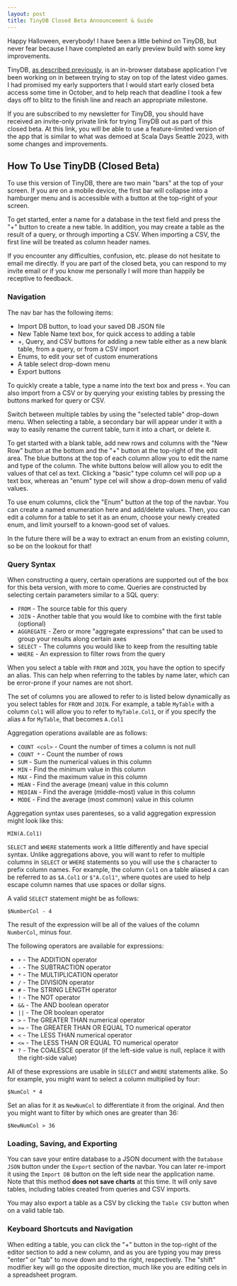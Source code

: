 ```yaml
---
layout: post
title: TinyDB Closed Beta Announcement & Guide
---
```

Happy Halloween, everybody!
I have been a little behind on TinyDB, but never fear because I have completed an early preview build with some key improvements.

TinyDB, [as described previously](/2023/09/17/tinydb-update/), is an in-browser database application I've been working on in between trying to stay on top of the latest video games.
I had promised my early supporters that I would start early closed beta access some time in October, and to help reach that deadline I took a few days off to blitz to the finish line and reach an appropriate milestone.

If you are subscribed to my newsletter for TinyDB, you should have received an invite-only private link for trying TinyDB out as part of this closed beta.
At this link, you will be able to use a feature-limited version of the app that is similar to what was demoed at Scala Days Seattle 2023, with some changes and improvements.

## How To Use TinyDB (Closed Beta)
To use this version of TinyDB, there are two main "bars" at the top of your screen.
If you are on a mobile device, the first bar will collapse into a hamburger menu and is accessible with a button at the top-right of your screen.

To get started, enter a name for a database in the text field and press the "+" button to create a new table.
In addition, you may create a table as the result of a query, or through importing a CSV.
When importing a CSV, the first line will be treated as column header names.

If you encounter any difficulties, confusion, etc. please do not hesitate to email me directly.
If you are part of the closed beta, you can respond to my invite email or if you know me personally I will more than happily be receptive to feedback.

### Navigation
The nav bar has the following items:

* Import DB button, to load your saved DB JSON file
* New Table Name text box, for quick access to adding a table
* +, Query, and CSV buttons for adding a new table either as a new blank table, from a query, or from a CSV import
* Enums, to edit your set of custom enumerations
* A table select drop-down menu
* Export buttons

To quickly create a table, type a name into the text box and press `+`.
You can also import from a CSV or by querying your existing tables by pressing the buttons marked for query or CSV.

Switch between multiple tables by using the "selected table" drop-down menu.
When selecting a table, a secondary bar will appear under it with a way to easily rename the current table, turn it into a chart, or delete it.

To get started with a blank table, add new rows and columns with the "New Row" button at the bottom and the "+" button at the top-right of the edit area.
The blue buttons at the top of each column allow you to edit the name and type of the column.
The white buttons below will allow you to edit the values of that cel as text.
Clicking a "basic" type column cel will pop up a text box, whereas an "enum" type cel will show a drop-down menu of valid values.

To use enum columns, click the "Enum" button at the top of the navbar.
You can create a named enumeration here and add/delete values.
Then, you can edit a column for a table to set it as an enum, choose your newly created enum, and limit yourself to a known-good set of values.

In the future there will be a way to extract an enum from an existing column, so be on the lookout for that!

### Query Syntax
When constructing a query, certain operations are supported out of the box for this beta version, with more to come.
Queries are constructed by selecting certain parameters similar to a SQL query:

* `FROM` - The source table for this query
* `JOIN` - Another table that you would like to combine with the first table (optional)
* `AGGREGATE` - Zero or more "aggregate expressions" that can be used to group your results along certain axes
* `SELECT` - The columns you would like to keep from the resulting table
* `WHERE` - An expression to filter rows from the query

When you select a table with `FROM` and `JOIN`, you have the option to specify an alias.
This can help when referring to the tables by name later, which can be error-prone if your names are not short.

The set of columns you are allowed to refer to is listed below dynamically as you select tables for `FROM` and `JOIN`.
For example, a table `MyTable` with a column `Col1` will allow you to refer to `MyTable.Col1`, or if you specify the alias `A` for `MyTable`, that becomes `A.Col1`

Aggregation operations available are as follows:

* `COUNT <col>` - Count the number of times a column is not null
* `COUNT *` - Count the number of rows
* `SUM` - Sum the numerical values in this column
* `MIN` - Find the minimum value in this column
* `MAX` - Find the maximum value in this column
* `MEAN` - Find the average (mean) value in this column
* `MEDIAN` - Find the average (middle-most) value in this column
* `MODE` - Find the average (most common) value in this column

Aggregation syntax uses parenteses, so a valid aggregation expression might look like this:
```
MIN(A.Col1)
```

`SELECT` and `WHERE` statements work a little differently and have special syntax.
Unlike aggregations above, you will want to refer to multiple columns in `SELECT` or `WHERE` statements so you will use the `$` character to prefix column names.
For example, the column `Col1` on a table aliased `A` can be referred to as `$A.Col1` or `$"A.Col1"`, where quotes are used to help escape column names that use spaces or dollar signs.

A valid `SELECT` statement might be as follows:
```
$NumberCol - 4
```

The result of the expression will be all of the values of the column `NumberCol`, minus four.

The following operators are available for expressions:

* `+` - The ADDITION operator
* `-` - The SUBTRACTION operator
* `*` - The MULTIPLICATION operator
* `/` - The DIVISION operator
* `#` - The STRING LENGTH operator
* `!` - The NOT operator
* `&&` - The AND boolean operator
* `||` - The OR boolean operator
* `>` - The GREATER THAN numerical operator
* `>=` - The GREATER THAN OR EQUAL TO numerical operator
* `<` - The LESS THAN numerical operator
* `<=` - The LESS THAN OR EQUAL TO numerical operator
* `?` - The COALESCE operator (if the left-side value is null, replace it with the right-side value)

All of these expressions are usable in `SELECT` and `WHERE` statements alike.
So for example, you might want to select a column multiplied by four:

```
$NumCol * 4
```

Set an alias for it as `NewNumCol` to differentiate it from the original.
And then you might want to filter by which ones are greater than 36:

```
$NewNumCol > 36
```

### Loading, Saving, and Exporting
You can save your entire database to a JSON document with the `Database JSON` button under the `Export` section of the navbar.
You can later re-import it using the `Import DB` button on the left side near the application name.
Note that this method **does not save charts** at this time.
It will only save tables, including tables created from queries and CSV imports.

You may also export a table as a CSV by clicking the `Table CSV` button when on a valid table tab.

### Keyboard Shortcuts and Navigation
When editing a table, you can click the "+" button in the top-right of the editor section to add a new column, and as you are typing you may press "enter" or "tab" to move down and to the right, respectively.
The "shift" modifier key will go the opposite direction, much like you are editing cels in a spreadsheet program.